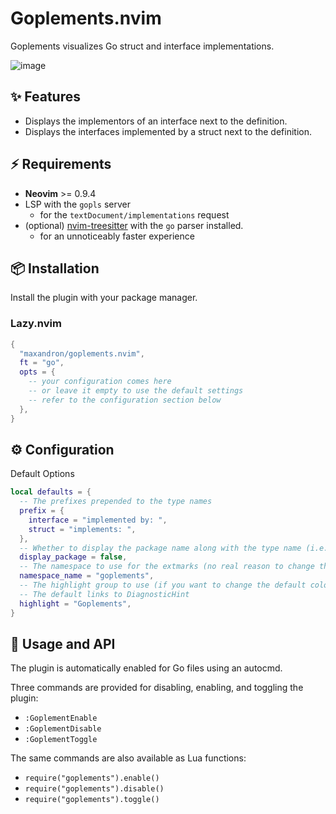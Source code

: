 # Goplements.nvim

Goplements visualizes Go struct and interface implementations.

![image](https://github.com/user-attachments/assets/e2a2e194-e5f6-492b-8657-1906d3d7e034)

## ✨ Features

- Displays the implementors of an interface next to the definition.
- Displays the interfaces implemented by a struct next to the definition.

## ⚡️ Requirements

- **Neovim** >= 0.9.4
- LSP with the `gopls` server
  - for the `textDocument/implementations` request
- (optional) [nvim-treesitter](https://github.com/nvim-treesitter/nvim-treesitter/) with the `go` parser installed.
  - for an unnoticeably faster experience

## 📦 Installation

Install the plugin with your package manager.

### Lazy.nvim

```lua
{
  "maxandron/goplements.nvim",
  ft = "go",
  opts = {
    -- your configuration comes here
    -- or leave it empty to use the default settings
    -- refer to the configuration section below
  },
}
```

## ⚙️ Configuration

Default Options

```lua
local defaults = {
  -- The prefixes prepended to the type names
  prefix = {
    interface = "implemented by: ",
    struct = "implements: ",
  },
  -- Whether to display the package name along with the type name (i.e., builtins.error vs error)
  display_package = false,
  -- The namespace to use for the extmarks (no real reason to change this except for testing)
  namespace_name = "goplements",
  -- The highlight group to use (if you want to change the default colors)
  -- The default links to DiagnosticHint
  highlight = "Goplements",
}
```

## 🚀 Usage and API

The plugin is automatically enabled for Go files using an autocmd.

Three commands are provided for disabling, enabling, and toggling the plugin:

- `:GoplementEnable`
- `:GoplementDisable`
- `:GoplementToggle`

The same commands are also available as Lua functions:

- `require("goplements").enable()`
- `require("goplements").disable()`
- `require("goplements").toggle()`

